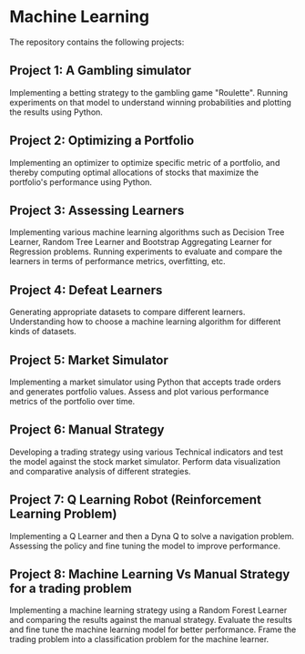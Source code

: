 # Machine Learning
The repository contains the following projects:

## Project 1: A Gambling simulator
Implementing a betting strategy to the gambling game "Roulette". Running experiments on that model to understand winning probabilities and plotting the results using Python.

## Project 2: Optimizing a Portfolio
Implementing an optimizer to optimize specific metric of a portfolio, and thereby computing optimal allocations of stocks that maximize the portfolio's performance using Python.

## Project 3: Assessing Learners
Implementing various machine learning algorithms such as Decision Tree Learner, Random Tree Learner and Bootstrap Aggregating Learner for Regression problems.
Running experiments to evaluate and compare the learners in terms of performance metrics, overfitting, etc.

## Project 4: Defeat Learners
Generating appropriate datasets to compare different learners. Understanding how to choose a machine learning algorithm for different kinds of datasets.

## Project 5: Market Simulator
Implementing a market simulator using Python that accepts trade orders and generates portfolio values. Assess and plot various performance metrics of the portfolio over time.

## Project 6: Manual Strategy 
Developing a trading strategy using various Technical indicators and test the model against the stock market simulator. Perform data visualization and comparative analysis of different strategies.

## Project 7: Q Learning Robot (Reinforcement Learning Problem)
Implementing a Q Learner and then a Dyna Q to solve a navigation problem. Assessing the policy and fine tuning the model to improve performance.

## Project 8: Machine Learning Vs Manual Strategy for a trading problem
Implementing a machine learning strategy using a Random Forest Learner and comparing the results against the manual strategy. Evaluate the results and fine tune the machine learning model for better performance.
Frame the trading problem into a classification problem for the machine learner.
